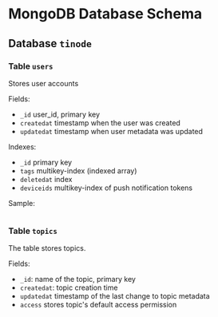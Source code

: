 # MongoDB Database Schema

## Database `tinode`

### Table `users`
Stores user accounts

Fields:
* `_id` user_id, primary key
* `createdat` timestamp when the user was created
* `updatedat` timestamp when user metadata was updated

Indexes:
 * `_id` primary key
 * `tags` multikey-index (indexed array)
 * `deletedat` index
 * `deviceids` multikey-index of push notification tokens

Sample:
```json

```

### Table `topics`
The table stores topics.

Fields:
* `_id`: name of the topic, primary key
* `createdat`: topic creation time
* `updatedat` timestamp of the last change to topic metadata
* `access` stores topic's default access permission